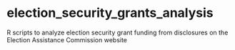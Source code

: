 # election_security_grants_analysis
R scripts to analyze election security grant funding from disclosures on the Election Assistance Commission website
